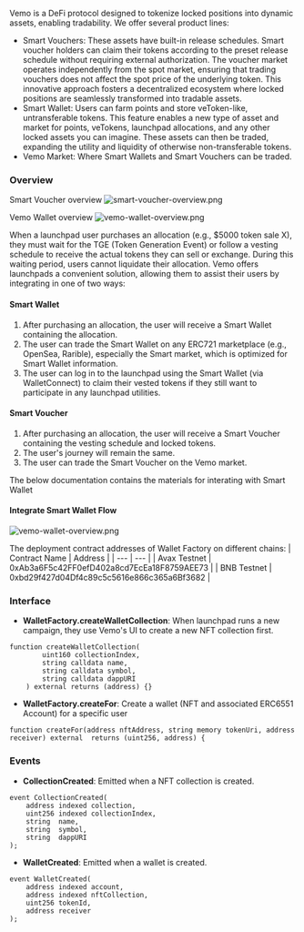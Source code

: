 Vemo is a DeFi protocol designed to tokenize locked positions into dynamic assets, enabling tradability. We offer several product lines:
* Smart Vouchers: These assets have built-in release schedules. Smart voucher holders can claim their tokens according to the preset release schedule without requiring external authorization. The voucher market operates independently from the spot market, ensuring that trading vouchers does not affect the spot price of the underlying token. This innovative approach fosters a decentralized ecosystem where locked positions are seamlessly transformed into tradable assets.
* Smart Wallet: Users can farm points and store veToken-like, untransferable tokens. This feature enables a new type of asset and market for points, veTokens, launchpad allocations, and any other locked assets you can imagine. These assets can then be traded, expanding the utility and liquidity of otherwise non-transferable tokens.
* Vemo Market: Where Smart Wallets and Smart Vouchers can be traded.

### Overview
Smart Voucher overview
![smart-voucher-overview.png](https://i.postimg.cc/Bnvzm00m/Untitled-Diagram-drawio-8.png)

Vemo Wallet overview
![vemo-wallet-overview.png](https://i.postimg.cc/RVR1Byck/Untitled-Diagram-drawio-7.png)

When a launchpad user purchases an allocation (e.g., $5000 token sale X), they must wait for the TGE (Token Generation Event) or follow a vesting schedule to receive the actual tokens they can sell or exchange. During this waiting period, users cannot liquidate their allocation. Vemo offers launchpads a convenient solution, allowing them to assist their users by integrating in one of two ways:

#### Smart Wallet
1. After purchasing an allocation, the user will receive a Smart Wallet containing the allocation.
2. The user can trade the Smart Wallet on any ERC721 marketplace (e.g., OpenSea, Rarible), especially the Smart market, which is optimized for Smart Wallet information.
3. The user can log in to the launchpad using the Smart Wallet (via WalletConnect) to claim their vested tokens if they still want to participate in any launchpad utilities.

#### Smart Voucher
1. After purchasing an allocation, the user will receive a Smart Voucher containing the vesting schedule and locked tokens.
2. The user's journey will remain the same.
3. The user can trade the Smart Voucher on the Vemo market.

The below documentation contains the materials for interating with Smart Wallet
#### Integrate Smart Wallet Flow
![vemo-wallet-overview.png](https://www.planttext.com/api/plantuml/png/TP6zJiD048JxVOgLArnG13051OfZaOeWH2AeL-jLSk9yP-wdoDkpTg8OAw8xpNmpiz8jOwAGScSXVXlNKw0Ee_naSImRYP7sKbkpTyZYaWGWJZxWksOCcvvSYaWHYrVAZWyzjJEh00sPTCJ9di4N_rCw_qNMIbgF0yUH6rGyoNZM2m2OZTy-J-LFUBCeSPKrRQrdIiOxcAOLlThHo5s9JH1AWjjEcy-3S7sIvXkl0W-z6hmlSMDSmhVr3YPZmFvUgE13YLjnxGZoQUhbetcigaNDxBFxPspEQ4zrkPHYz6pqrU9kLGCijLx_y1S0)

The deployment contract addresses of Wallet Factory on different chains: 
| Contract Name | Address |
| --- | --- |
| Avax Testnet | 0xAb3a6F5c42FF0efD402a8cd7EcEa18F8759AEE73 |
| BNB Testnet | 0xbd29f427d04Df4c89c5c5616e866c365a6Bf3682 |

### Interface
- **WalletFactory.createWalletCollection**: When launchpad runs a new campaign, they use Vemo's UI to create a new NFT collection first.
```
function createWalletCollection(
        uint160 collectionIndex,
        string calldata name,
        string calldata symbol,
        string calldata dappURI 
    ) external returns (address) {}
```
- **WalletFactory.createFor**: Create a wallet (NFT and associated ERC6551 Account) for a specific user
```
function createFor(address nftAddress, string memory tokenUri, address receiver) external  returns (uint256, address) {
```

### Events
- **CollectionCreated**: Emitted when a NFT collection is created.
```
event CollectionCreated(
    address indexed collection,
    uint256 indexed collectionIndex,
    string  name,
    string  symbol,
    string  dappURI
);
```
- **WalletCreated**: Emitted when a wallet is created.
```
event WalletCreated(
    address indexed account,
    address indexed nftCollection,
    uint256 tokenId,
    address receiver
);
```


